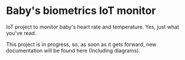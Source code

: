 # Baby's biometrics IoT monitor

IoT project to monitor baby's heart rate and temperature. Yes, just what you've read.

This project is in progress, so, as soon as it gets forward, new documentation will be found here (Including diagrams).
